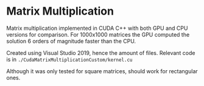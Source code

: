 # Matrix Multiplication

Matrix multiplication implemented in CUDA C++ with both GPU and CPU versions for comparison. For 1000x1000 matrices the GPU computed the solution 6 orders of magnitude faster than the CPU.

Created using Visual Studio 2019, hence the amount of files. Relevant code is in `./CudaMatrixMultiplicationCustom/kernel.cu`

Although it was only tested for square matrices, should work for rectangular ones.

